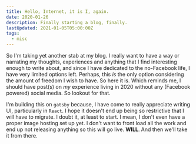 ```yaml
---
title: Hello, Internet, it is I, again.
date: 2020-01-26
description: Finally starting a blog, finally.
lastUpdated: 2021-01-05T05:00:00Z
tags:
  - misc
---
```


So I'm taking yet another stab at my blog. I really want to have a way or narrating my thoughts, experiences and anything that I find interesting enough to write about, and since I have dedicated to the no-Facebook life, I have very limited options left. Perhaps, this _is_ the only option considering the amount of freedom I wish to have. So here it is.
Which reminds me, I should have post(s) on _my_ experience living in 2020 without any (Facebook powered) social media. So lookout for that.

I'm building this on `gatsby` because, I have come to really appreciate writing UI, particularly in `React`. I hope it doesn't end up being so restrictive that I will have to migrate. I doubt it, at least to start. I mean, I don't even have a proper image hosting set up yet. I don't want to front load all the work and end up not releasing anything so this will go live. **WILL**.
And then we'll take it from there.
